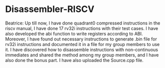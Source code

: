 # Disassembler-RISCV

Beatrice: Up till now, I have done quadrant0 compressed instructions in the riscv manual, I have done 17 rv32i instructions with their test cases. I have also developed the abi function to write registers according to ABI. Moreover, I have found out necessary instructions to generate .bin file for rv32i instructions and documented it in a file for my group members to use it. I have discovered how to disassemble instructions with non-continuous immediates and shared the method among my group members, and I have also done the bonus part. I have also uploaded the Source.cpp file.
